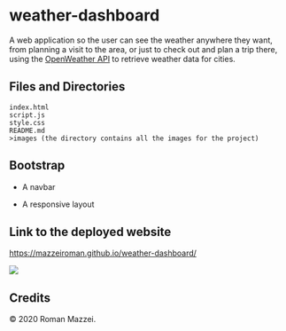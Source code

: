 # weather-dashboard
A web application so the user can see the weather anywhere they want, from planning a visit to the area, or just to check out and plan a trip there, using the [OpenWeather API](https://openweathermap.org/api) to retrieve weather data for cities.

## Files and Directories

```
index.html
script.js
style.css
README.md
>images (the directory contains all the images for the project)
```
## Bootstrap
   * A navbar

   * A responsive layout


## Link to the deployed website
  https://mazzeiroman.github.io/weather-dashboard/

![](images/jsquiz.jpgg)

## Credits

© 2020 Roman Mazzei.